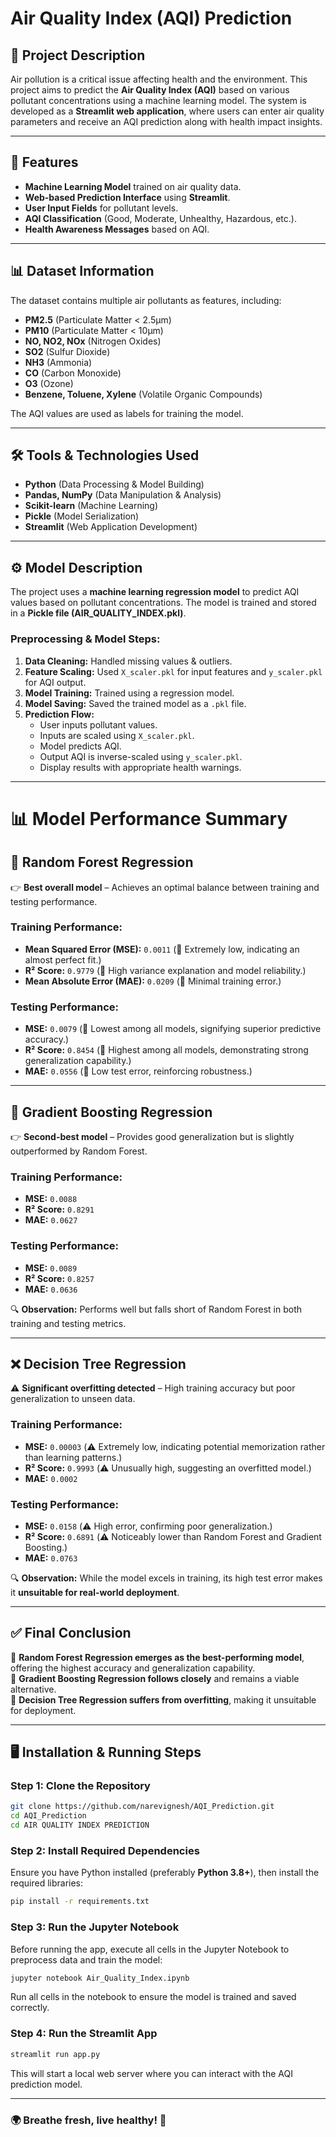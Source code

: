 # Air Quality Index (AQI) Prediction

## 📌 Project Description
Air pollution is a critical issue affecting health and the environment. This project aims to predict the **Air Quality Index (AQI)** based on various pollutant concentrations using a machine learning model. The system is developed as a **Streamlit web application**, where users can enter air quality parameters and receive an AQI prediction along with health impact insights.

---

## 🚀 Features
- **Machine Learning Model** trained on air quality data.
- **Web-based Prediction Interface** using **Streamlit**.
- **User Input Fields** for pollutant levels.
- **AQI Classification** (Good, Moderate, Unhealthy, Hazardous, etc.).
- **Health Awareness Messages** based on AQI.

---

## 📊 Dataset Information
The dataset contains multiple air pollutants as features, including:
- **PM2.5** (Particulate Matter < 2.5μm)
- **PM10** (Particulate Matter < 10μm)
- **NO, NO2, NOx** (Nitrogen Oxides)
- **SO2** (Sulfur Dioxide)
- **NH3** (Ammonia)
- **CO** (Carbon Monoxide)
- **O3** (Ozone)
- **Benzene, Toluene, Xylene** (Volatile Organic Compounds)

The AQI values are used as labels for training the model.

---

## 🛠️ Tools & Technologies Used
- **Python** (Data Processing & Model Building)
- **Pandas, NumPy** (Data Manipulation & Analysis)
- **Scikit-learn** (Machine Learning)
- **Pickle** (Model Serialization)
- **Streamlit** (Web Application Development)

---

## ⚙️ Model Description
The project uses a **machine learning regression model** to predict AQI values based on pollutant concentrations. The model is trained and stored in a **Pickle file (AIR_QUALITY_INDEX.pkl)**.

### **Preprocessing & Model Steps:**
1. **Data Cleaning:** Handled missing values & outliers.
2. **Feature Scaling:** Used `X_scaler.pkl` for input features and `y_scaler.pkl` for AQI output.
3. **Model Training:** Trained using a regression model.
4. **Model Saving:** Saved the trained model as a `.pkl` file.
5. **Prediction Flow:**
   - User inputs pollutant values.
   - Inputs are scaled using `X_scaler.pkl`.
   - Model predicts AQI.
   - Output AQI is inverse-scaled using `y_scaler.pkl`.
   - Display results with appropriate health warnings.

---

# 📊 Model Performance Summary

## 🌟 Random Forest Regression
👉 **Best overall model** – Achieves an optimal balance between training and testing performance.

### Training Performance:
- **Mean Squared Error (MSE):** `0.0011` (🔹 Extremely low, indicating an almost perfect fit.)
- **R² Score:** `0.9779` (🔹 High variance explanation and model reliability.)
- **Mean Absolute Error (MAE):** `0.0209` (🔹 Minimal training error.)

### Testing Performance:
- **MSE:** `0.0079` (🔹 Lowest among all models, signifying superior predictive accuracy.)
- **R² Score:** `0.8454` (🔹 Highest among all models, demonstrating strong generalization capability.)
- **MAE:** `0.0556` (🔹 Low test error, reinforcing robustness.)

---

## 🚀 Gradient Boosting Regression
👉 **Second-best model** – Provides good generalization but is slightly outperformed by Random Forest.

### Training Performance:
- **MSE:** `0.0088`
- **R² Score:** `0.8291`
- **MAE:** `0.0627`

### Testing Performance:
- **MSE:** `0.0089`
- **R² Score:** `0.8257`
- **MAE:** `0.0636`

🔍 **Observation:** Performs well but falls short of Random Forest in both training and testing metrics.

---

## ❌ Decision Tree Regression
⚠️ **Significant overfitting detected** – High training accuracy but poor generalization to unseen data.

### Training Performance:
- **MSE:** `0.00003` (⚠️ Extremely low, indicating potential memorization rather than learning patterns.)
- **R² Score:** `0.9993` (⚠️ Unusually high, suggesting an overfitted model.)
- **MAE:** `0.0002`

### Testing Performance:
- **MSE:** `0.0158` (⚠️ High error, confirming poor generalization.)
- **R² Score:** `0.6891` (⚠️ Noticeably lower than Random Forest and Gradient Boosting.)
- **MAE:** `0.0763`

🔍 **Observation:** While the model excels in training, its high test error makes it **unsuitable for real-world deployment**.

---

## ✅ Final Conclusion
📌 **Random Forest Regression emerges as the best-performing model**, offering the highest accuracy and generalization capability.  
📌 **Gradient Boosting Regression follows closely** and remains a viable alternative.  
📌 **Decision Tree Regression suffers from overfitting**, making it unsuitable for deployment.  

---

## 🖥️ Installation & Running Steps
### **Step 1: Clone the Repository**
```bash
git clone https://github.com/narevignesh/AQI_Prediction.git
cd AQI_Prediction
cd AIR QUALITY INDEX PREDICTION
```

### **Step 2: Install Required Dependencies**
Ensure you have Python installed (preferably **Python 3.8+**), then install the required libraries:
```bash
pip install -r requirements.txt
```

### **Step 3: Run the Jupyter Notebook**
Before running the app, execute all cells in the Jupyter Notebook to preprocess data and train the model:
```bash
jupyter notebook Air_Quality_Index.ipynb
```
Run all cells in the notebook to ensure the model is trained and saved correctly.

### **Step 4: Run the Streamlit App**
```bash
streamlit run app.py
```

This will start a local web server where you can interact with the AQI prediction model.

---

### 🌍 Breathe fresh, live healthy! 🚀

